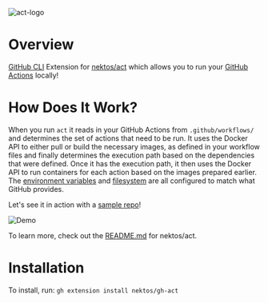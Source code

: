 ![act-logo](https://github.com/nektos/act/wiki/img/logo-150.png)
# Overview

[GitHub CLI](https://docs.github.com/en/github-cli/github-cli/about-github-cli) Extension for [nektos/act](https://github.com/nektos/act) which allows you to run your [GitHub Actions](https://developer.github.com/actions/) locally!

# How Does It Work?

When you run `act` it reads in your GitHub Actions from `.github/workflows/` and determines the set of actions that need to be run. It uses the Docker API to either pull or build the necessary images, as defined in your workflow files and finally determines the execution path based on the dependencies that were defined. Once it has the execution path, it then uses the Docker API to run containers for each action based on the images prepared earlier. The [environment variables](https://help.github.com/en/actions/configuring-and-managing-workflows/using-environment-variables#default-environment-variables) and [filesystem](https://docs.github.com/en/actions/using-github-hosted-runners/about-github-hosted-runners#file-systems) are all configured to match what GitHub provides.

Let's see it in action with a [sample repo](https://github.com/cplee/github-actions-demo)!

![Demo](https://github.com/nektos/act/wiki/quickstart/act-quickstart-2.gif)

To learn more, check out the [README.md](https://github.com/nektos/act/blob/master/README.md) for nektos/act.

# Installation

To install, run: `gh extension install nektos/gh-act`
